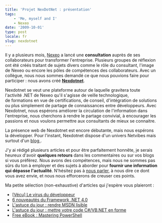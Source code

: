 ```yaml
---
title: 'Projet NexDotNet : présentation'
tags:
    - 'Me, myself and I'
    - Nexeo
date: '2009-10-01'
type: post
locale: fr
slug: nexdotnet
---
```


Il y a plusieurs mois, [Nexeo](https://www.nexeo.fr/) a lancé une **consultation** auprès de ses collaborateurs pour transformer l'entreprise. Plusieurs groupes de réflexion ont été créés traitant de sujets divers comme le rôle du consultant, l'image de Nexeo ou encore les pôles de compétences des collaborateurs. Avec un collègue, nous nous sommes demandé ce que nous pouvions faire pour participer&nbsp;: nous avons créé **[Nexdotnet](http://nexdotnet.nexeo.fr/)**.

Nexdotnet se veut une plateforme autour de laquelle gravitera toute l'activité .NET de Nexeo qu'il s'agisse de veille technologique, de formations en vue de certifications, de conseil, d'intégration de solutions ou plus simplement de partage de connaissances entre développeurs. Avec Nexdotnet, nous espérons améliorer la circulation de l'information dans l'entreprise, nous cherchons à rendre le partage convivial, à encourager les passions et nous voulons permettre aux consultants de mieux se connaitre.

La présence web de Nexdotnet est encore débutante, mais nous espérons la développer. Pour l'instant, Nexdotnet dispose d'un univers Netvibes mais surtout d'un [blog ](http://nexdotnet.nexeo.fr/).

J'y ai rédigé plusieurs articles et pour être parfaitement honnête, je serais heureux d'avoir **quelques retours** dans les commentaires ou sur vos blogs si vous préférez. Nous avons des compétences, mais nous ne sommes pas sûrs du ton à employer et des sujets à aborder pour **fournir une information qui dépasse l'actualité**. N'hésitez pas à [nous parler](http://nexdotnet.nexeo.fr/contact/), à nous dire ce dont vous avez envie, et nous nous efforcerons de creuser ces points.

Ma petite sélection (non-exhaustive) d'articles qui j'espère vous plaieront&nbsp;:

* [[Vécu] Le virus du développeur](http://nexdotnet.nexeo.fr/2009/09/30/vecu-le-virus-du-developpeur/)
* [6 nouveautés du Framework .NET 4.0](http://nexdotnet.nexeo.fr/2009/09/23/6-nouveautes-du-framework-net-4-0/)
* [L'astuce du jour&nbsp;: rendre MSDN lisible](http://nexdotnet.nexeo.fr/2009/08/10/lastuce-du-jour-rendre-msdn-lisible/)
* [L'astuce du jour&nbsp;: mettre votre code C#/VB.NET en forme](http://nexdotnet.nexeo.fr/2009/08/08/lastuce-du-jour-mettre-votre-code-cvb-net-en-forme/)
* [Free eBook&nbsp;: Mastering PowerShell](http://nexdotnet.nexeo.fr/2009/08/06/free-ebook-mastering-powershell/)
